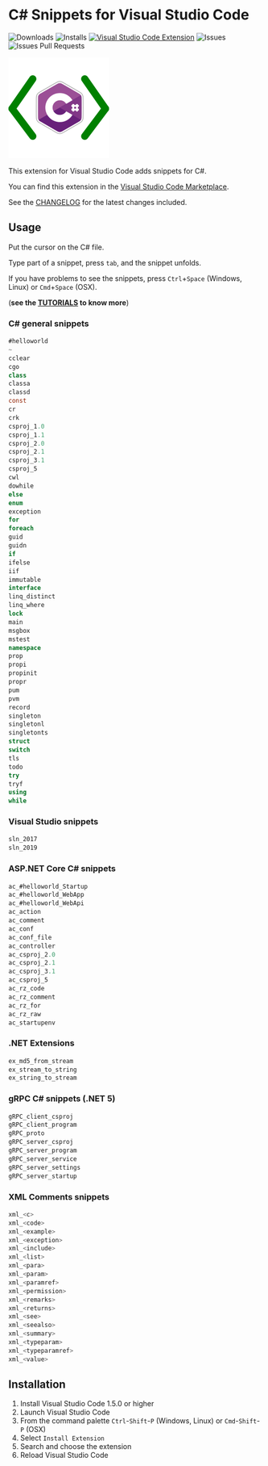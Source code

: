 # C# Snippets for Visual Studio Code

![Downloads](https://img.shields.io/visual-studio-marketplace/d/jorgeserrano.vscode-csharp-snippets) 
![Installs](https://img.shields.io/visual-studio-marketplace/i/jorgeserrano.vscode-csharp-snippets) 
[![Visual Studio Code Extension](https://img.shields.io/visual-studio-marketplace/v/jorgeserrano.vscode-csharp-snippets?label=Version)](https://marketplace.visualstudio.com/items?itemName=jorgeserrano.vscode-csharp-snippets) 
![Issues](https://img.shields.io/github/issues/J0rgeSerran0/vscode-csharp-snippets?color=B22DFF) 
![Issues Pull Requests](https://img.shields.io/github/issues-pr/J0rgeSerran0/vscode-csharp-snippets?color=B22DFF)


![alt text](https://github.com/J0rgeSerran0/vscode-csharp-snippets/raw/master/images/vscode-csharp-snippets.png "C# Snippets")

This extension for Visual Studio Code adds snippets for C#.

You can find this extension in the [Visual Studio Code Marketplace](https://marketplace.visualstudio.com/items?itemName=jorgeserrano.vscode-csharp-snippets).

See the [CHANGELOG](CHANGELOG.md) for the latest changes included.


## Usage
Put the cursor on the C# file.

Type part of a snippet, press `tab`, and the snippet unfolds.

If you have problems to see the snippets, press `Ctrl`+`Space` (Windows, Linux) or `Cmd`+`Space` (OSX).

(**see the [TUTORIALS](TUTORIALS.md) to know more**)


### C# general snippets
```csharp
#helloworld
~
cclear
cgo
class
classa
classd
const
cr
crk
csproj_1.0
csproj_1.1
csproj_2.0
csproj_2.1
csproj_3.1
csproj_5
cwl
dowhile
else
enum
exception
for
foreach
guid
guidn
if
ifelse
iif
immutable
interface
linq_distinct
linq_where
lock
main
msgbox
mstest
namespace
prop
propi
propinit
propr
pum
pvm
record
singleton
singletonl
singletonts
struct
switch
tls
todo
try
tryf
using
while
```

### Visual Studio snippets
```csharp
sln_2017
sln_2019
```

### ASP.NET Core C# snippets
```csharp
ac_#helloworld_Startup
ac_#helloworld_WebApp
ac_#helloworld_WebApi
ac_action
ac_comment
ac_conf
ac_conf_file
ac_controller
ac_csproj_2.0
ac_csproj_2.1
ac_csproj_3.1
ac_csproj_5
ac_rz_code
ac_rz_comment
ac_rz_for
ac_rz_raw
ac_startupenv
```

### .NET Extensions
```csharp
ex_md5_from_stream
ex_stream_to_string
ex_string_to_stream
```

### gRPC C# snippets (.NET 5)
```csharp
gRPC_client_csproj
gRPC_client_program
gRPC_proto
gRPC_server_csproj
gRPC_server_program
gRPC_server_service
gRPC_server_settings
gRPC_server_startup
```

### XML Comments snippets
```csharp
xml_<c>
xml_<code>
xml_<example>
xml_<exception>
xml_<include>
xml_<list>
xml_<para>
xml_<param>
xml_<paramref>
xml_<permission>
xml_<remarks>
xml_<returns>
xml_<see>
xml_<seealso>
xml_<summary>
xml_<typeparam>
xml_<typeparamref>
xml_<value>
```


## Installation

1. Install Visual Studio Code 1.5.0 or higher
2. Launch Visual Studio Code
3. From the command palette `Ctrl`-`Shift`-`P` (Windows, Linux) or `Cmd`-`Shift`-`P` (OSX)
4. Select `Install Extension`
5. Search and choose the extension
6. Reload Visual Studio Code
